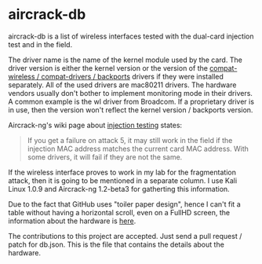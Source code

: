 # aircrack-db

aircrack-db is a list of wireless interfaces tested with the dual-card injection test and in the field.

The driver name is the name of the kernel module used by the card. The driver version is either the kernel version or the version of the [compat-wireless / compat-drivers / backports](https://backports.wiki.kernel.org/index.php/Main_Page) drivers if they were installed separately. All of the used drivers are mac80211 drivers. The hardware vendors usually don't bother to implement monitoring mode in their drivers. A common example is the wl driver from Broadcom. If a proprietary driver is in use, then the version won't reflect the kernel version / backports version.

Aircrack-ng's wiki page about [injection testing](http://www.aircrack-ng.org/doku.php?id=injection_test) states:

> If you get a failure on attack 5, it may still work in the field if the injection MAC address matches the current card MAC address. With some drivers, it will fail if they are not the same.

If the wireless interface proves to work in my lab for the fragmentation attack, then it is going to be mentioned in a separate column. I use Kali Linux 1.0.9 and Aircrack-ng 1.2-beta3 for gatherting this information.

Due to the fact that GitHub uses "toiler paper design", hence I can't fit a table without having a horizontal scroll, even on a FullHD screen, the information about the hardware is [here](http://saltwaterc.github.io/aircrack-db).

The contributions to this project are accepted. Just send a pull request / patch for db.json. This is the file that contains the details about the hardware.
